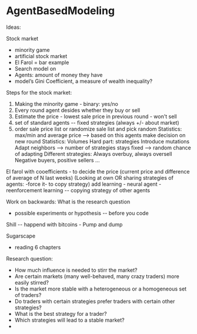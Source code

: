 # AgentBasedModeling

Ideas: 

Stock market 
- minority game
- artificial stock market
- El Farol = bar example 
- Search model on
- Agents: amount of money they have 
- model’s Gini Coefficient, a measure of wealth inequality?

Steps for the stock market: 
1. Making the minority game - binary: yes/no
2. Every round agent desides whether they buy or sell
3. Estimate the price - lowest sale price in previous round - won't sell
4. set of standard agents -- fixed strategies (always +/- about market) 
5. order sale price list or randomize sale list and pick random
Statistics: max/min and average price --> based on this agents make decision on new round 
Statistics: Volumes
Hard part: strategies 
Introduce mutations
Adapt neighbors --> number of strategies stays fixed --> random chance of adapting
Different strategies:
  Always overbuy, always oversell
  Negative buyers, positive sellers
  ...

El farol with cooefficients - to decide the price (current price and difference of average of N last weeks) 
(Looking at own OR sharing strategies of agents: -force it- to copy strategy) 
add learning - neural agent - reenforcement learning -- copying strategy of other agents 

Work on backwards: What is the research question 
- possible experiments or hypothesis -- before you code

Shill -- happend with bitcoins - Pump and dump 

Sugarscape 
- reading 6 chapters 

Research question:
- How much influence is needed to stirr the market?
- Are certain markets (many well-behaved, many crazy traders) more easily stirred?
- Is the market more stable with a heterogeneous or a homogeneous set of traders?
- Do traders with certain strategies prefer traders with certain other strategies?
- What is the best strategy for a trader?
- Which strategies will lead to a stable market?
- 
